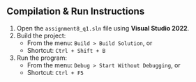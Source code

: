 ## Compilation & Run Instructions

1. Open the `assignment8_q1.sln` file using **Visual Studio 2022**.
2. Build the project:
   - From the menu: `Build > Build Solution`, or
   - Shortcut: `Ctrl + Shift + B`
3. Run the program:
   - From the menu: `Debug > Start Without Debugging`, or
   - Shortcut: `Ctrl + F5`